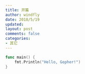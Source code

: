 ```yaml
---
title: 开篇
author: windfly
date: 2018/5/19
updated:
layout: post
comments: false
categories:
- 其它
---
```

```go
func main() {
	fmt.Println("Hello, Gopher!")
}
```